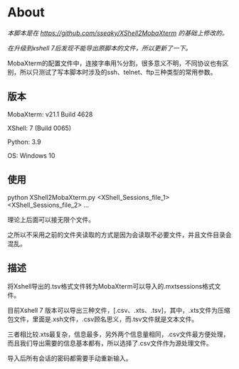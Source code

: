 # About
*本脚本是在 https://github.com/sseaky/XShell2MobaXterm 的基础上修改的。*

*在升级到xshell 7后发现不能导出原脚本的文件，所以更新了一下。*

MobaXterm的配置文件中，连接字串用%分割，很多意义不明，不同协议也有区别，所以只测试了写本脚本时涉及的ssh、telnet、ftp三种类型的常用参数。



## 版本

MobaXterm:	v21.1 Build 4628

XShell:	7 (Build 0065)

Python:	3.9

OS:	Windows 10



## 使用

python XShell2MobaXterm.py <XShell_Sessions_file_1> <XShell_Sessions_file_2> ...

理论上后面可以接无限个文件。

之所以不采用之前的文件夹读取的方式是因为会读取不必要文件，并且文件目录会混乱。

## 描述

将Xshell导出的.tsv格式文件转为MobaXterm可以导入的.mxtsessions格式文件。

目前Xshell 7 版本可以导出三种文件，[.csv、.xts、.tsv]，其中，.xts文件为压缩包文件，里面是.xsh文件，.csv顾名思义，而.tsv文件就是文本文件。

三者相比较.xts最复杂，信息最多，另外两个信息量相同，.csv文件最方便处理，而且我们导出需要的信息基本都有，所以选择了.csv文件作为源处理文件。

导入后所有会话的密码都需要手动重新输入。